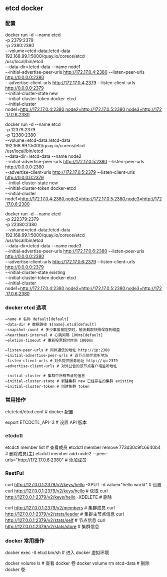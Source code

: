 ## etcd docker

### 配置
docker run -d --name etcd \
    -p 2379:2379 \
    -p 2380:2380 \
    --volume=etcd-data:/etcd-data \
    192.168.99.1:5000/quay.io/coreos/etcd \
    /usr/local/bin/etcd \
    --data-dir=/etcd-data --name node1 \
    --initial-advertise-peer-urls http://172.17.0.4:2380 --listen-peer-urls http://0.0.0.0:2380 \
    --advertise-client-urls http://172.17.0.4:2379 --listen-client-urls http://0.0.0.0:2379 \
    --initial-cluster-state new \
    --initial-cluster-token docker-etcd \
    --initial-cluster node1=http://172.17.0.4:2380,node2=http://172.17.0.5:2380,node3=http://172.17.0.6:2380

docker run -d --name etcd \
    -p 12379:2379 \
    -p 12380:2380 \
    --volume=etcd-data:/etcd-data \
    192.168.99.1:5000/quay.io/coreos/etcd \
    /usr/local/bin/etcd \
    --data-dir=/etcd-data --name node2 \
    --initial-advertise-peer-urls http://172.17.0.5:2380 --listen-peer-urls http://0.0.0.0:2380 \
    --advertise-client-urls http://172.17.0.5:2379 --listen-client-urls http://0.0.0.0:2379 \
    --initial-cluster-state new \
    --initial-cluster-token docker-etcd \
    --initial-cluster node1=http://172.17.0.4:2380,node2=http://172.17.0.5:2380,node3=http://172.17.0.6:2380

docker run -d --name etcd \
    -p 222379:2379 \
    -p 22380:2380 \
    --volume=etcd-data:/etcd-data \
    192.168.99.1:5000/quay.io/coreos/etcd \
    /usr/local/bin/etcd \
    --data-dir=/etcd-data --name node3 \
    --initial-advertise-peer-urls http://172.17.0.6:2380 --listen-peer-urls http://0.0.0.0:2380 \
    --advertise-client-urls http://172.17.0.6:2379 --listen-client-urls http://0.0.0.0:2379 \
    --initial-cluster-state existing \
    --initial-cluster-token docker-etcd \
    --initial-cluster node1=http://172.17.0.4:2380,node2=http://172.17.0.5:2380,node3=http://172.17.0.6:2380

### docker etcd 选项
    –name # 名称 default[default]
    –data-dir # 数据路径 ${name}.etcd[default]
    –snapshot-count # 多少事务被提交时，触发截取快照保存到磁盘
    –heartbeat-interval # 心跳间隔 100ms[default]
    –eletion-timeout # 重新投票超时时间 1000ms

    –listen-peer-urls # 同伴通信的地址 http://ip:2380
    –initial-advertise-peer-urls # 该节点同伴监听地址
    –listen-client-urls # 对外提供服务地址 http://ip:2379
    –advertise-client-urls # 对外公告的该节点客户端监听地址

    –initial-cluster # 集群中所有节点的信息
    –initial-cluster-state # 新建集群 new 已经存在的集群 existing
    –initial-cluster-token # 创建集群 token

### 常用操作
etc/etcd/etcd.conf # docker 配置

export ETCDCTL_API=3 # 设置 API 版本

### etcdctl
etcdctl member list # 查看成员
etcdctl member remove 773d30c9fc6640b4 # 删除成员(主)
etcdctl member add node2 --peer-urls="http://172.17.0.6:2380" # 添加成员

### RestFul
curl http://127.0.0.1:2379/v2/keys/hello -XPUT -d value="hello world" # 设置
curl http://127.0.0.1:2379/v2/keys/hello # 获取
curl http://127.0.0.1:2379/v2/keys/hello -XDELETE # 删除

curl http://127.0.0.1:2379/v2/members # 集群成员
curl http://127.0.0.1:2379/v2/stats/leader # 集群主节点信息
curl http://127.0.0.1:2379/v2/stats/self # 节点信息
curl http://127.0.0.1:2379/v2/stats/store # 集群信息

### docker 常用操作
docker exec -it etcd bin/sh # 进入 docker 虚拟环境

docker volume ls # 查看 docker 卷
docker volume rm etcd-data # 删除 docker 卷

